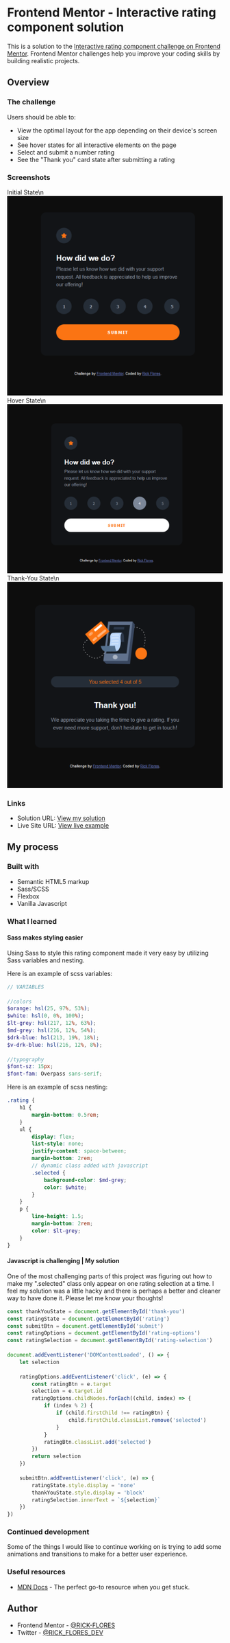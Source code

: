 # Frontend Mentor - Interactive rating component solution

This is a solution to the [Interactive rating component challenge on Frontend Mentor](https://www.frontendmentor.io/challenges/interactive-rating-component-koxpeBUmI). Frontend Mentor challenges help you improve your coding skills by building realistic projects.

## Overview

### The challenge

Users should be able to:

- View the optimal layout for the app depending on their device's screen size
- See hover states for all interactive elements on the page
- Select and submit a number rating
- See the "Thank you" card state after submitting a rating

### Screenshots
Initial State\n
![](./images/solution-images/solution-03.png)
Hover State\n
![](./images/solution-images/solution-01.png)
Thank-You State\n
![](./images/solution-images/solution-02.png)

### Links

- Solution URL: [View my solution](https://www.frontendmentor.io/solutions/interactive-rating-component-using-scss-variablesnesting-and-flexbox-HkK4qPK8c)
- Live Site URL: [View live example](https://rick-flores.github.io/Frontend-Mentor_Interactive-Rating-Component/)

## My process

### Built with

- Semantic HTML5 markup
- Sass/SCSS
- Flexbox
- Vanilla Javascript

### What I learned

#### Sass makes styling easier

Using Sass to style this rating component made it very easy by utilizing Sass variables and nesting.

Here is an example of scss variables:
```scss
// VARIABLES

//colors
$orange: hsl(25, 97%, 53%);
$white: hsl(0, 0%, 100%);
$lt-grey: hsl(217, 12%, 63%);
$md-grey: hsl(216, 12%, 54%);
$drk-blue: hsl(213, 19%, 18%);
$v-drk-blue: hsl(216, 12%, 8%);

//typography
$font-sz: 15px;
$font-fam: Overpass sans-serif;
```
Here is an example of scss nesting:
```scss
.rating {
	h1 {
		margin-bottom: 0.5rem;
	}
	ul {
		display: flex;
		list-style: none;
		justify-content: space-between;
		margin-bottom: 2rem;
		// dynamic class added with javascript
		.selected {
			background-color: $md-grey;
			color: $white;
		}
	}
	p {
		line-height: 1.5;
		margin-bottom: 2rem;
		color: $lt-grey;
	}
}
```

#### Javascript is challenging | My solution

One of the most challenging parts of this project was figuring out how to make my ".selected" class only appear on one rating selection at a time. I feel my solution was a little hacky and there is perhaps a better and cleaner way to have done it. Please let me know your thoughts!

```js
const thankYouState = document.getElementById('thank-you')
const ratingState = document.getElementById('rating')
const submitBtn = document.getElementById('submit')
const ratingOptions = document.getElementById('rating-options')
const ratingSelection = document.getElementById('rating-selection')

document.addEventListener('DOMContentLoaded', () => {
	let selection

	ratingOptions.addEventListener('click', (e) => {
		const ratingBtn = e.target
		selection = e.target.id
		ratingOptions.childNodes.forEach((child, index) => {
			if (index % 2) {
				if (child.firstChild !== ratingBtn) {
					child.firstChild.classList.remove('selected')
				}
			}
			ratingBtn.classList.add('selected')
		})
		return selection
	})

	submitBtn.addEventListener('click', (e) => {
		ratingState.style.display = 'none'
		thankYouState.style.display = 'block'
		ratingSelection.innerText = `${selection}`
	})
})
```

### Continued development

Some of the things I would like to continue working on is trying to add some animations and transitions to make for a better user experience.

### Useful resources

- [MDN Docs](https://developer.mozilla.org/) - The perfect go-to resource when you get stuck.

## Author

- Frontend Mentor - [@RICK-FLORES](https://www.frontendmentor.io/profile/RICK-FLORES)
- Twitter - [@RICK_FLORES_DEV](https://www.twitter.com/RICK_FLORES_DEV)
